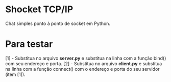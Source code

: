 <h1>Shocket TCP/IP</h1>
Chat simples ponto à ponto de socket em Python.

<h1>Para testar</h1>
[1] - Substitua no arquivo <strong>server.py</strong> e substitua na linha com a função bind() com seu endereço e porta.
[2] - Substitua no arquivo <strong>client.py</strong> e substitua na linha com a função connect() com o endereço e porta do seu servidor (item [1]).